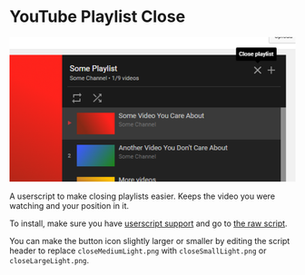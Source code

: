 # YouTube Playlist Close
![Adds a simple button](screenshots/screenshot%201.png)

A userscript to make closing playlists easier. Keeps the video you were watching and your position in it.

To install, make sure you have [userscript support](https://greasyfork.org/en/help/installing-user-scripts) and go to [the raw script](https://github.com/AjaxGb/YouTube-Playlist-Close/raw/master/YouTube%20Playlist%20Close.user.js).

You can make the button icon slightly larger or smaller by editing the script header to replace `closeMediumLight.png` with `closeSmallLight.png` or `closeLargeLight.png`.
